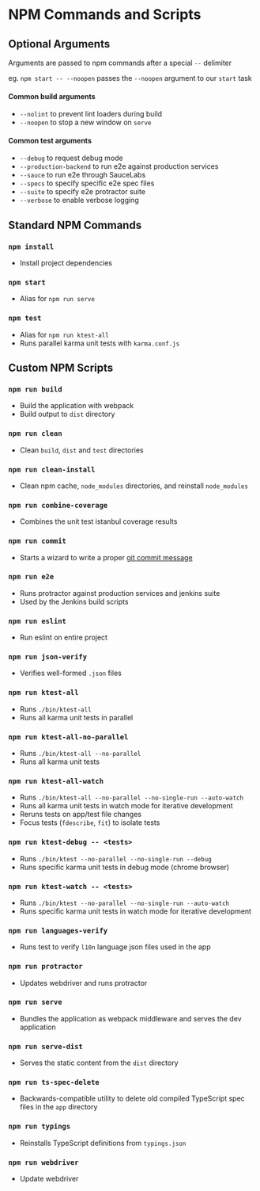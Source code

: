 # NPM Commands and Scripts

## Optional Arguments

Arguments are passed to npm commands after a special `--` delimiter

eg. `npm start -- --noopen` passes the `--noopen` argument to our `start` task

#### Common build arguments

* `--nolint` to prevent lint loaders during build
* `--noopen` to stop a new window on `serve`

#### Common test arguments

* `--debug` to request debug mode
* `--production-backend` to run e2e against production services
* `--sauce` to run e2e through SauceLabs
* `--specs` to specify specific e2e spec files
* `--suite` to specify e2e protractor suite
* `--verbose` to enable verbose logging

## Standard NPM Commands

### `npm install`

* Install project dependencies

### `npm start`

* Alias for `npm run serve`

### `npm test`

* Alias for `npm run ktest-all`
* Runs parallel karma unit tests with `karma.conf.js`

## Custom NPM Scripts

### `npm run build`

* Build the application with webpack
* Build output to `dist` directory

### `npm run clean`

* Clean `build`, `dist` and `test` directories

### `npm run clean-install`

* Clean npm cache, `node_modules` directories, and reinstall `node_modules`

### `npm run combine-coverage`

* Combines the unit test istanbul coverage results

### `npm run commit`

* Starts a wizard to write a proper [git commit message](https://github.com/angular/angular.js/blob/master/CONTRIBUTING.md#commit)

### `npm run e2e`

* Runs protractor against production services and jenkins suite
* Used by the Jenkins build scripts

### `npm run eslint`

* Run eslint on entire project

### `npm run json-verify`

* Verifies well-formed `.json` files

### `npm run ktest-all`

* Runs `./bin/ktest-all`
* Runs all karma unit tests in parallel

### `npm run ktest-all-no-parallel`

* Runs `./bin/ktest-all --no-parallel`
* Runs all karma unit tests

### `npm run ktest-all-watch`

* Runs `./bin/ktest-all --no-parallel --no-single-run --auto-watch`
* Runs all karma unit tests in watch mode for iterative development
* Reruns tests on app/test file changes
* Focus tests (`fdescribe`, `fit`) to isolate tests

### `npm run ktest-debug -- <tests>`

* Runs `./bin/ktest --no-parallel --no-single-run --debug`
* Runs specific karma unit tests in debug mode (chrome browser)

### `npm run ktest-watch -- <tests>`

* Runs `./bin/ktest --no-parallel --no-single-run --auto-watch`
* Runs specific karma unit tests in watch mode for iterative development

### `npm run languages-verify`

* Runs test to verify `l10n` language json files used in the app

### `npm run protractor`

* Updates webdriver and runs protractor

### `npm run serve`

* Bundles the application as webpack middleware and serves the dev application

### `npm run serve-dist`

* Serves the static content from the `dist` directory

### `npm run ts-spec-delete`

* Backwards-compatible utility to delete old compiled TypeScript spec files in the `app` directory

### `npm run typings`

* Reinstalls TypeScript definitions from `typings.json`

### `npm run webdriver`

* Update webdriver
